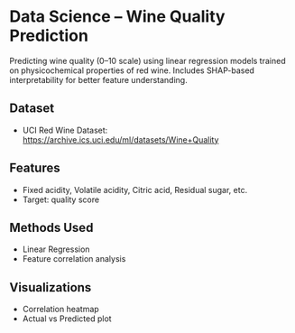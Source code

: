 # Data Science – Wine Quality Prediction

Predicting wine quality (0–10 scale) using linear regression models trained on physicochemical properties of red wine. Includes SHAP-based interpretability for better feature understanding.

## Dataset
- UCI Red Wine Dataset: https://archive.ics.uci.edu/ml/datasets/Wine+Quality

## Features
- Fixed acidity, Volatile acidity, Citric acid, Residual sugar, etc.
- Target: quality score

## Methods Used
- Linear Regression
- Feature correlation analysis

## Visualizations
- Correlation heatmap
- Actual vs Predicted plot
